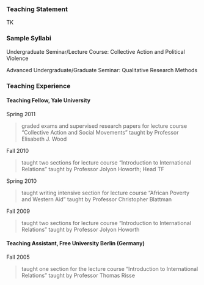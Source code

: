 ### Teaching Statement

TK

### Sample Syllabi

Undergraduate Seminar/Lecture Course: Collective Action and Political Violence

Advanced Undergraduate/Graduate Seminar: Qualitative Research Methods

### Teaching Experience

#### Teaching Fellow, Yale University

Spring 2011
> graded exams and supervised research papers for lecture course “Collective Action and Social Movements” taught by Professor Elisabeth J. Wood

Fall 2010
> taught two sections for lecture course “Introduction to International Relations” taught by Professor Jolyon Howorth; Head TF

Spring 2010
> taught writing intensive section for lecture course “African Poverty and Western Aid” taught by Professor Christopher Blattman

Fall 2009
> taught two sections for lecture course “Introduction to International Relations” taught by Professor Jolyon Howorth

#### Teaching Assistant, Free University Berlin (Germany)

Fall 2005
> taught one section for the lecture course “Introduction to International Relations” taught by Professor Thomas Risse
